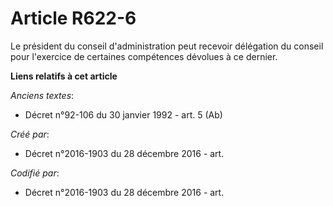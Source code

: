 # Article R622-6

Le président du conseil d'administration peut recevoir délégation du conseil pour l'exercice de certaines compétences
dévolues à ce dernier.

**Liens relatifs à cet article**

_Anciens textes_:

  - Décret n°92-106 du 30 janvier 1992 - art. 5 (Ab)

_Créé par_:

  - Décret n°2016-1903 du 28 décembre 2016 - art.

_Codifié par_:

  - Décret n°2016-1903 du 28 décembre 2016 - art.
